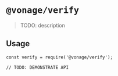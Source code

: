 # `@vonage/verify`

> TODO: description

## Usage

```
const verify = require('@vonage/verify');

// TODO: DEMONSTRATE API
```
